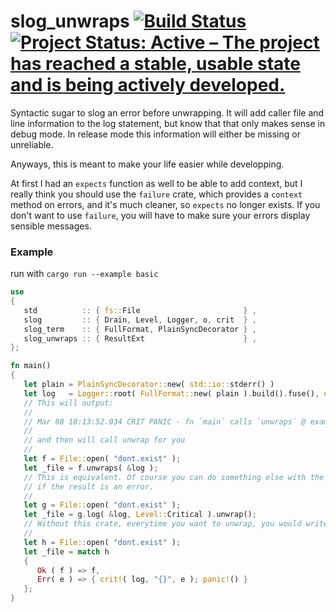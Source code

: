 # slog_unwraps [![Build Status](https://api.travis-ci.org/najamelan/slog_unwraps.svg?branch=master)](https://api.travis-ci.org/najamelan/slog_unwraps)[![Project Status: Active – The project has reached a stable, usable state and is being actively developed.](https://www.repostatus.org/badges/latest/active.svg)](https://www.repostatus.org/#active)

Syntactic sugar to slog an error before unwrapping. It will add caller file and line information to the log statement,
but know that that only makes sense in debug mode. In release mode this information will either be missing or unreliable.

Anyways, this is meant to make your life easier while developping.

At first I had an `expects` function as well to be able to add context, but I really think you should use the `failure`
crate, which provides a `context` method on errors, and it's much cleaner, so `expects` no longer exists. If you don't
want to use `failure`, you will have to make sure your errors display sensible messages.

### Example

run with `cargo run --example basic`

```rust
use
{
   std          :: { fs::File                       } ,
   slog         :: { Drain, Level, Logger, o, crit  } ,
   slog_term    :: { FullFormat, PlainSyncDecorator } ,
   slog_unwraps :: { ResultExt                      } ,
};

fn main()
{
   let plain = PlainSyncDecorator::new( std::io::stderr() )                  ;
   let log   = Logger::root( FullFormat::new( plain ).build().fuse(), o!() ) ;
   // This will output:
   //
   // Mar 08 18:13:52.034 CRIT PANIC - fn `main` calls `unwraps` @ examples/basic.rs:20 -> Error: No such file or directory (os error 2)
   //
   // and then will call unwrap for you
   //
   let f = File::open( "dont.exist" );
   let _file = f.unwraps( &log );
   // This is equivalent. Of course you can do something else with the result after logging rather than unwrapping. This only logs
   // if the result is an error.
   //
   let g = File::open( "dont.exist" );
   let _file = g.log( &log, Level::Critical ).unwrap();
   // Without this crate, everytime you want to unwrap, you would write something like:
   //
   let h = File::open( "dont.exist" );
   let _file = match h
   {
      Ok ( f ) => f,
      Err( e ) => { crit!( log, "{}", e ); panic!() }
   };
}
```

